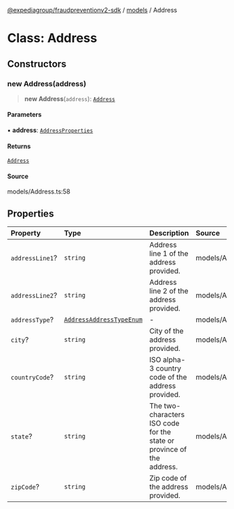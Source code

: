 [@expediagroup/fraudpreventionv2-sdk](../../index.md) / [models](../index.md) / Address

# Class: Address

## Constructors

### new Address(address)

> **new Address**(`address`): [`Address`](Address.md)

#### Parameters

▪ **address**: [`AddressProperties`](../interfaces/AddressProperties.md)

#### Returns

[`Address`](Address.md)

#### Source

models/Address.ts:58

## Properties

| Property | Type | Description | Source |
| :------ | :------ | :------ | :------ |
| `addressLine1`? | `string` | Address line 1 of the address provided. | models/Address.ts:31 |
| `addressLine2`? | `string` | Address line 2 of the address provided. | models/Address.ts:36 |
| `addressType`? | [`AddressAddressTypeEnum`](../type-aliases/AddressAddressTypeEnum.md) | - | models/Address.ts:26 |
| `city`? | `string` | City of the address provided. | models/Address.ts:41 |
| `countryCode`? | `string` | ISO alpha-3 country code of the address provided. | models/Address.ts:56 |
| `state`? | `string` | The two-characters ISO code for the state or province of the address. | models/Address.ts:46 |
| `zipCode`? | `string` | Zip code of the address provided. | models/Address.ts:51 |
